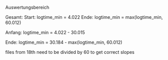 Auswertungsbereich

Gesamt:
Start: logtime_min = 4.022
Ende: logtime_min = max(logtime_min, 60.012)

Anfang: 
logtime_min = 4.022 - 30.015

Ende:
logtime_min = 30.184 - max(logtime_min, 60.012)

files from 18th need to be divided by 60 to get correct slopes
